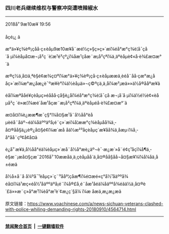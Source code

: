 ### 四川老兵继续维权与警察冲突遭喷辣椒水
------------------------

<div class="published">
 <span class="date" title="ä¸­å½æ¶é´">
  <time datetime="2018-09-10T19:56:15+08:00">
   2018å¹´9æ10æ¥ 19:56
  </time>
 </span>
</div>
<br/>
<div class="wsw">
 <span class="dateline">
  åçé¡¿ â
 </span>
 <p>
  æ°ä»¥ç¾è®¡çåå·ç±èåµ9æ10æ¥å¨æé½ç»§ç»­ç»´æï¼é­å°æ°ç¾è­¦å¯çå´å µï¼èåµå¤æ¬¡å²ç ´è­¦æ¹é²çº¿ï¼åæ¹çåæ¨æ¡å²çªï¼ä¸äºèåµè¢«å·è¾£æ¤æ°´ã
 </p>
 <p>
  æ®ç½ä¸å¤ä¸ªè§é¢æ¾ç¤ºï¼æ°ä»¥ç¾è®¡çå·ç±èåµææä¸èéå¨åå·çæ°æ¿ååç»´æï¼æ°æ¿åæ¿è¯ºæ¥è°ï¼ä½èåµä»¬ç©ºç­ä¸ä¸åï¼æ²¡æä»»ä½å®ååºæ¥ã
 </p>
 <p>
  éåï¼æªååé¥­çèåµç»éååå·çå§è¿åï¼é­å°æ°ç¾è­¦å¯çå æ¬¡å´å µï¼ä½é½è¢«èåµå²ç ´é»æ¦ï¼æé´åæ¹åçæ¨æ¡å²çªï¼ä¸äºèåµé­å·è¾£æ¤æ°´ã
 </p>
 <p>
  æ­¤å¤ï¼è¿ææ¶æ¯ç§°ï¼å¤§æ¹å¨å½åå°èåµèéå¨åäº¬éä¼åäººäºå¡é¨ç»´æï¼å¦ææ°ç¾èåµåå¾ä¸­å¤®åå§ä¿¡è®¿å¤§é¢ï¼æ´æå åä½æ²³åçèåµç´æ¥åå¾ä¸­åæµ·ï¼å¸­å°åå¨çº¢å¢å¤ã
 </p>
 <p>
  è¿å¹´æ¥ä¸­å½åå°éä¼èåµç»´æå¨å½å°æè¿äº¬è¯·æ¿æ´»å¨é¢ç¹åçï¼å¶ä¸­è§æ¨¡æå¤§çæ¯2016å¹´10ææåä¸ä¸çèåµåå´ä¸­å¤®åå§åå¬å¤§æ¥¼ï¼å¼åä¸­å±éæã
 </p>
 <p>
  å½å±å¨å å¼ºå¯¹èåµç»´ç¨³ååº¦çåæ¶ï¼é¤æé«ç°å½¹åäººå¾éå¤ï¼ä¹æç«éå½¹åäººäºå¡é¨ï¼å®£å¸é¨åæ¹åéä¼åäººå¾éãä½ä¸­å¤®è´£ä»»æ¨ç»å°æ¹ï¼èå°æ¹è´¢æ¿ç´§å¼ ï¼æ åæä¸æ¿æ¿æã
 </p>
</div>

原文链接：https://www.voachinese.com/a/news-sichuan-veterans-clashed-with-police-whiling-demanding-rights-20180910/4564714.html


------------------------
#### [禁闻聚合首页](https://github.com/gfw-breaker/banned-news/blob/master/README.md) &nbsp;|&nbsp;  [一键翻墙软件](https://github.com/gfw-breaker/nogfw/blob/master/README.md)